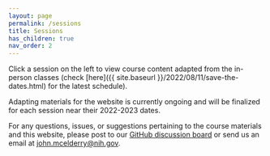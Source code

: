 ```yaml
---
layout: page
permalink: /sessions
title: Sessions
has_children: true
nav_order: 2
---
```


Click a session on the left to view course content adapted from the in-person classes (check [here]({{ site.baseurl }}/2022/08/11/save-the-dates.html) for the latest schedule).

Adapting materials for the website is currently ongoing and will be finalized for each session near their 2022-2023 dates.

For any questions, issues, or suggestions pertaining to the course materials and this website, please post to our [GitHub discussion board](https://github.com/NCI-ITEB/tumor_epidemiology_approaches/discussions) or send us an email at john.mcelderry@nih.gov.
